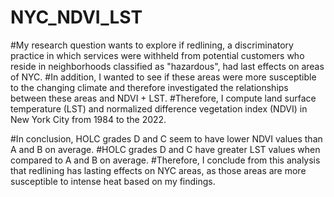 # NYC_NDVI_LST

#My research question wants to explore if redlining, a discriminatory practice in which services were withheld from potential customers who reside in neighborhoods classified as "hazardous", had last effects on areas of NYC.
#In addition, I wanted to see if these areas were more susceptible to the changing climate and therefore investigated the relationships between these areas and NDVI + LST. 
#Therefore, I compute land surface temperature (LST) and normalized difference vegetation index (NDVI) in New York City from 1984 to the 2022.



#In conclusion, HOLC grades D and C seem to have lower NDVI values than A and B on average. 
#HOLC grades D and C have greater LST values when compared to A and B on average. 
#Therefore, I conclude from this analysis that redlining has lasting effects on NYC areas, as those areas are more susceptible to intense heat based on my findings. 

